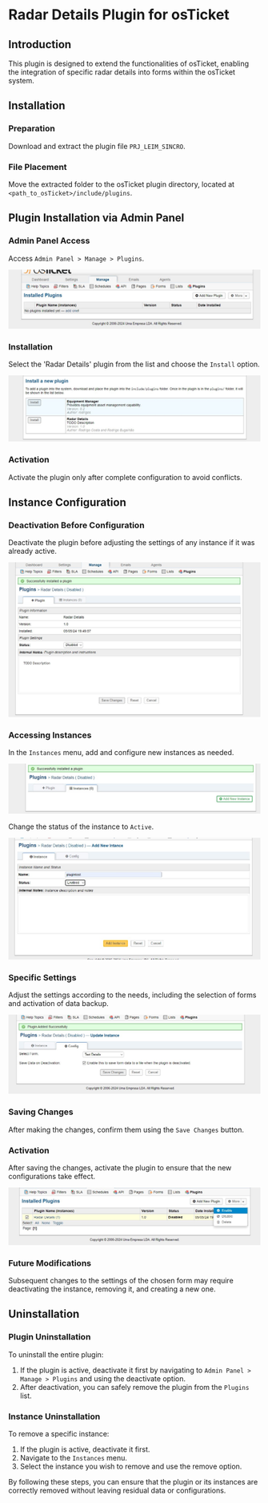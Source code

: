 # Radar Details Plugin for osTicket

## Introduction
This plugin is designed to extend the functionalities of osTicket, enabling the integration of specific radar details into forms within the osTicket system.

## Installation
### Preparation
Download and extract the plugin file `PRJ_LEIM_SINCRO`.


### File Placement
Move the extracted folder to the osTicket plugin directory, located at `<path_to_osTicket>/include/plugins`.

## Plugin Installation via Admin Panel
### Admin Panel Access
Access `Admin Panel > Manage > Plugins`.

![](imgs/pluginpage.jpg "")


### Installation
Select the 'Radar Details' plugin from the list and choose the `Install` option.

![Description of image](imgs/installpage.jpg "")


### Activation
Activate the plugin only after complete configuration to avoid conflicts.

## Instance Configuration
### Deactivation Before Configuration
Deactivate the plugin before adjusting the settings of any instance if it was already active.

![Description of image](imgs/plugininstalled.jpg "")

### Accessing Instances
In the `Instances` menu, add and configure new instances as needed.

![Description of image](imgs/addnewinstance.jpg "")

Change the status of the instance to `Active`.

![Description of image](imgs/instancepage.jpg "")


### Specific Settings
Adjust the settings according to the needs, including the selection of forms and activation of data backup.

![Description of image](imgs/instanceconfigpage.jpg "")



### Saving Changes
After making the changes, confirm them using the `Save Changes` button.

### Activation
After saving the changes, activate the plugin to ensure that the new configurations take effect.

![Description of image](imgs/enableplugin.jpg "")


### Future Modifications
Subsequent changes to the settings of the chosen form may require deactivating the instance, removing it, and creating a new one.

## Uninstallation

### Plugin Uninstallation
To uninstall the entire plugin:
1. If the plugin is active, deactivate it first by navigating to `Admin Panel > Manage > Plugins` and using the deactivate option.
2. After deactivation, you can safely remove the plugin from the `Plugins` list.

### Instance Uninstallation
To remove a specific instance:
1. If the plugin is active, deactivate it first.
2. Navigate to the `Instances` menu.
3. Select the instance you wish to remove and use the remove option.

By following these steps, you can ensure that the plugin or its instances are correctly removed without leaving residual data or configurations.
